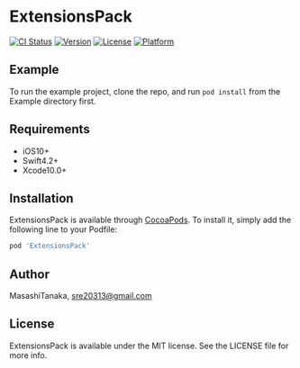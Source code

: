 # ExtensionsPack

[![CI Status](https://img.shields.io/travis/git/ExtensionsPack.svg?style=flat)](https://travis-ci.org/git/ExtensionsPack)
[![Version](https://img.shields.io/cocoapods/v/ExtensionsPack.svg?style=flat)](https://cocoapods.org/pods/ExtensionsPack)
[![License](https://img.shields.io/cocoapods/l/ExtensionsPack.svg?style=flat)](https://cocoapods.org/pods/ExtensionsPack)
[![Platform](https://img.shields.io/cocoapods/p/ExtensionsPack.svg?style=flat)](https://cocoapods.org/pods/ExtensionsPack)

## Example

To run the example project, clone the repo, and run `pod install` from the Example directory first.

## Requirements

* iOS10+
* Swift4.2+
* Xcode10.0+

## Installation

ExtensionsPack is available through [CocoaPods](https://cocoapods.org). To install
it, simply add the following line to your Podfile:

```ruby
pod 'ExtensionsPack'
```

## Author

MasashiTanaka, sre20313@gmail.com

## License

ExtensionsPack is available under the MIT license. See the LICENSE file for more info.

